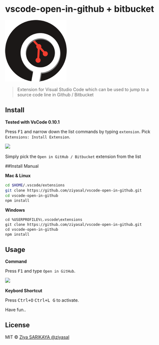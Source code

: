# vscode-open-in-github + bitbucket 
![vscode-open-in-github](images/icon_200.png?raw=true "Open in GitHub / Bitbucket")

> Extension for Visual Studio Code which can be used to jump to a source code line in Github / Bitbucket

## Install

**Tested with VsCode 0.10.1**  

Press <kbd>F1</kbd> and narrow down the list commands by typing `extension`. Pick `Extensions: Install Extension`.

![](https://raw.githubusercontent.com/ziyasal/vscode-open-in-github/master/screenshots/install.png)

Simply pick the `Open in GitHub / Bitbucket` extension from the list

##Install Manual

**Mac & Linux**
```sh
cd $HOME/.vscode/extensions
git clone https://github.com/ziyasal/vscode-open-in-github.git
cd vscode-open-in-github
npm install
```

**Windows**
```
cd %USERPROFILE%\.vscode\extensions
git clone https://github.com/ziyasal/vscode-open-in-github.git
cd vscode-open-in-github
npm install
```

## Usage

**Command**  

Press <kbd>F1</kbd> and type `Open in GitHub`.

![](https://raw.githubusercontent.com/ziyasal/vscode-open-in-github/master/screenshots/open-in-github.png)


**Keybord Shortcut**  

 Press <kbd>Ctrl+O</kbd> <kbd>Ctrl+L G</kbd> to activate.

Have fun..

## License

MIT © [Ziya SARIKAYA @ziyasal](https://github.com/ziyasal)
